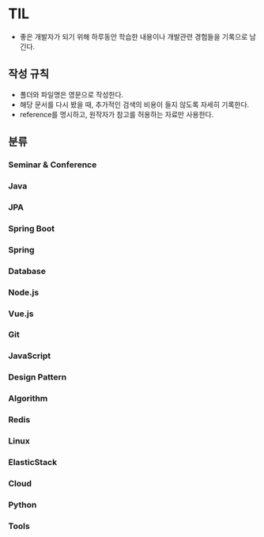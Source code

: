 # TIL

* 좋은 개발자가 되기 위해 하루동안 학습한 내용이나 개발관련 경험들을 기록으로 남긴다.
  

## 작성 규칙

* 폴더와 파일명은 영문으로 작성한다.
* 해당 문서를 다시 봤을 때, 추가적인 검색의 비용이 들지 않도록 자세히 기록한다.
* reference를 명시하고, 원작자가 참고를 허용하는 자료만 사용한다.


## 분류

### Seminar & Conference

### Java

### JPA

### Spring Boot

### Spring

### Database

### Node.js

### Vue.js

### Git

### JavaScript

### Design Pattern

### Algorithm

### Redis

### Linux

### ElasticStack

### Cloud

### Python

### Tools
